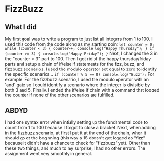 # FizzBuzz

## What I did
My first goal was to write a program to just list all integers from 1 to 100.
I used this code from the code along as my starting point
`
let counter = 0;
while (counter < 3) {
  counter++;
  console.log("Happy Thursday");
}
if (counter >= 3) {
  console.log("Happy Friday");
}
`
Next, I changed the 3 in the "counter < 3" part to 100.
Then I got rid of the happy thursday/friday parts and setup a chain of if/else if statements for the fizz, buzz, and fizzbuzz scenarios.
I used the modulo operator set equal to zero to identify the specific scenarios...
`
if (counter % 5 == 0) console.log("Buzz");
`
For example.
For the fizzbuzz scenario, I used the modulo operator with an 'and' gate so I could identify a scenario where the integer is divisible by both 3 and 5.
Finally, I ended the if/else if chain with a command that logged the counter if none of the other scenarios are fulfilled.

## ABDYD
I had one syntax error when intially setting up the fundamental code to count from 1 to 100 because I forgot to close a bracket.
Next, when adding in the fizzbuzz scenario, at first I put it at the end of the chain, when it should go at the beginning (this way a 15 doesn't get logged as "fizz" because it didn't have a chance to check for "fizzbuzz" yet).
Other than these two things, and much to my surprise, I had no other errors. The assignment went very smoothly in general.